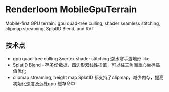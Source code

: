 # Renderloom MobileGpuTerrain

Mobile-first GPU terrain: gpu quad-tree culling, shader seamless stitching, clipmap streaming, SplatID Blend, and RVT
## 技术点
-  gpu quad-tree culling &vertex shader  stitching  逆水寒手游地形 like 
-  SplatID Blend - 存多份数据，四边形双线性插值，可以往三角洲重心坐标插值优化
-  clipmap streaming,  height map   SplatID 都支持了clipmap，减少内存，提高初始化速度及远处gpu 缓存命中 

